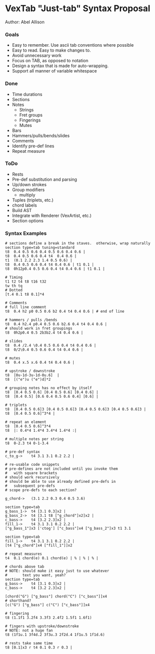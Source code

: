 # VexTab "Just-tab" Syntax Proposal
Author: Abel Allison

### Goals
- Easy to remember.  Use ascii tab conventions where possible
- Easy to read.  Easy to make changes to.
- Avoid unnecessary work
- Focus on TAB, as opposed to notation
- Design a syntax that is made for auto-wrapping.  
- Support all manner of variable whitespace

### Done
- Time durations
- Sections
- Notes
    - Strings
    - Fret groups
    - Fingerings
    - Mutes
- Bars
- Hammers/pulls/bends/slides
- Comments
- Identify pre-def lines
- Repeat measure

### ToDo
- Rests
- Pre-def substitution and parsing
- Up/down strokes
- Group modifiers
    - multiply
- Tuples (triplets, etc.)
- chord labels
- Build AST
- Integrate with Renderer (VexArtist, etc.)
- Section options

### Syntax Examples

```
# sections define a break in the staves.  otherwise, wrap naturally
section type=tab tuning=standard
t8  0.4 0.5 0.6 0.4 0.5 0.6 0.4 0.6 |
t8  0.4 0.5 0.6 0.4 t4  0.4 0.6 |
t1  (0.1 2.2 2.3 1.4 0.5 0.6) |
t8  0.4 0.5 0.6 0.4 t4 0.4 0.6 | t1 0.1 |
t8  0h12p0.4 0.5 0.6 0.4 t4 0.4 0.6 | t1 0.1 |

# Timing
t1 t2 t4 t8 t16 t32
tw th tq
# Dotted
[t.4 0.1 t8 0.1]*4

# Comments
# full line comment
t8  0.4 h2 p0 0.5 0.6 b2 0.4 t4 0.4 0.6 | # end of line

# hammers / pulls /bends
t8  0.4 h2.4 p0.4 0.5 0.6 b2.6 0.4 t4 0.4 0.6 |
# should work in fret groupings
t8  0h2p0.4 0.5 2b3b2.4 t4 0.4 0.6 |

# slides
t8  0.4 /2.4 \0.4 0.5 0.6 0.4 t4 0.4 0.6 |
t8  0/2\0.4 0.5 0.6 0.4 t4 0.4 0.6 |

# mutes
t8  0.4 x.5 x.6 0.4 t4 0.4 0.6 |

# upstroke / downstroke
t8  [0u-1d-3u-1d-0u.6]  |
t8  [("e")u ("e")d]*2

# grouping notes has no effect by itself
t8  [0.4 0.5 0.6] [0.4 0.5 0.6] [0.4 0.6] |
t8  [0.4 0.5] [0.6 0.4 0.5 0.6 0.4] [0.6] |

# triplets
t8  [0.4 0.5 0.6]3 [0.4 0.5 0.6]3 [0.4 0.5 0.6]3 [0.4 0.5 0.6]3 |
t8  [0.4 0.5 0.6]^3*4 |

# repeat an element
t8  [0.4 0.5 0.6]^3*4
t8  |: 0.4*4 1.4*4 3.4*4 1.4*4 :|

# multiple notes per string
t8  0-2.3 t4 0-1-3.4

# pre-def syntax
c_to_g->    t4 3.1 3.1 0.2 2.2 |

# re-usable code snippets
# pre-defines are not included until you invoke them
#   with square brackets
# should work recursively
# should be able to use already defined pre-defs in
#   subsequent pre-defs
# scope pre-defs to each section?

g_chord->   (3.1 2.2 0.3 0.4 0.5 3.6)

section type=tab
g_bass_1->  t4 [3.1 0.3]x2 |
g_bass_2->  t4 [3.1 t8 ["g_chord"]x2]x2 |
c_bass->    t4 [3.2 2.3]x2 |
fill_1->    t4 3.1 3.1 0.2 2.2 |
["g_bass_1"]x3 ['ctog'] ["c_bass"]x4 ["g_bass_2"]x3 t1 3.1

section type=tab
fill_1->    t4 3.1 3.1 0.2 2.2 |
[t4 ["g_chord"]x4 ["fill_1"]]x2

# repeat measures
t4  0.1 chord(e) 0.1 chord(e) | % | % | % |

# chords above tab
# NOTE: should make it easy just to use whatever
#       text you want, yeah?
section type=tab
g_bass->    t4 [3.1 0.3]x2 |
c_bass->    t4 [3.2 2.3]x2 |

[chord("G") ["g_bass"] chord("C") ["c_bass"]]x4
# shorthand?
[c("G") ["g_bass"] c("C") ["c_bass"]]x4

# fingering
t8 (1.1f1 3.2f4 3.3f3 2.4f2 1.5f1 1.6f1)

# fingers with upstroke/downstroke
# NOTE: not a huge fan
t8 (1f1u.1 3f4d.2 3f3u.3 2f2d.4 1f1u.5 1f1d.6)

# rests take same time
t8 [0.1]x3 r t4 0.1 0.3 r 0.3 |

```
